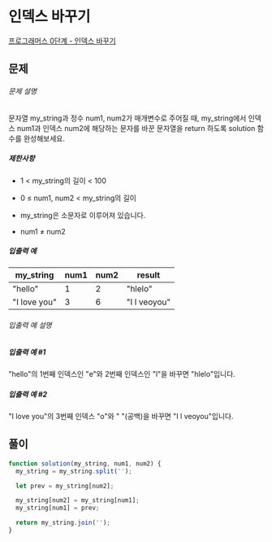 # 인덱스 바꾸기

[프로그래머스 0단계 - 인덱스 바꾸기](https://school.programmers.co.kr/learn/courses/30/lessons/120895)

## 문제

###### 문제 설명

문자열 my_string과 정수 num1, num2가 매개변수로 주어질 때, my_string에서 인덱스 num1과 인덱스 num2에 해당하는 문자를 바꾼 문자열을 return 하도록 solution 함수를 완성해보세요.

##### 제한사항

- 1 < my_string의 길이 < 100

- 0 ≤ num1, num2 < my_string의 길이

- my_string은 소문자로 이루어져 있습니다.

- num1 ≠ num2

##### 입출력 예

| my_string    | num1 | num2 | result       |
| ------------ | ---- | ---- | ------------ |
| "hello"      | 1    | 2    | "hlelo"      |
| "I love you" | 3    | 6    | "I l veoyou" |

###### 입출력 예 설명

##### 입출력 예 #1

"hello"의 1번째 인덱스인 "e"와 2번째 인덱스인 "l"을 바꾸면 "hlelo"입니다.

##### 입출력 예 #2

"I love you"의 3번째 인덱스 "o"와 " "(공백)을 바꾸면 "I l veoyou"입니다.

## 풀이

```javascript
function solution(my_string, num1, num2) {
  my_string = my_string.split('');

  let prev = my_string[num2];

  my_string[num2] = my_string[num1];
  my_string[num1] = prev;

  return my_string.join('');
}
```
